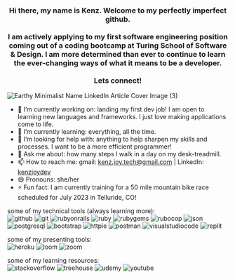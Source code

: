 <div align="center"><h3>
Hi there, my name is Kenz. Welcome to my perfectly imperfect github.<br><br>
I am actively applying to my first software engineering position coming out of a coding bootcamp at Turing School of Software & Design. I am more determined than ever to continue to learn the ever-changing ways of what it means to be a developer.<br><br>
Lets connect!
</h3></div>
  
![Earthy Minimalist Name LinkedIn Article Cover Image (3)](https://user-images.githubusercontent.com/108506841/208572543-bf68160f-d55e-42dd-9350-09363f6ab364.png)

- 🔭 I’m currently working on: landing my first dev job! I am open to learning new languages and frameworks. I just love making applications come to life.
- 🌱 I’m currently learning: everything, all the time.
- 🤔 I’m looking for help with: anything to help sharpen my skills and processes. I want to be a more efficient programmer!
- 💬 Ask me about: how many steps I walk in a day on my desk-treadmill.
- 📫 How to reach me: gmail: kenz.joy.tech@gmail.com | LinkedIn: [kenzjoydev](www.linkedin.com/in/kenzjoydev)
- 😄 Pronouns: she/her
- ⚡ Fun fact: I am currently training for a 50 mile mountain bike race scheduled for July 2023 in Telluride, CO!

some of my technical tools (always learning more):</br>
![github](https://img.shields.io/badge/GitHub-000000?style=for-the-badge&logo=GitHub&logoColor=white)
![git](https://img.shields.io/badge/git-F05032?style=for-the-badge&logo=git&logoColor=white)
![rubyonrails](https://img.shields.io/badge/rubyonrails-CC0000?style=for-the-badge&logo=rubyonrails&logoColor=white)
![ruby](https://img.shields.io/badge/ruby-CC342D?style=for-the-badge&logo=ruby&logoColor=white)
![rubygems](https://img.shields.io/badge/rubygems-E9573F?style=for-the-badge&logo=rubygems&logoColor=white)
![rubocop](https://img.shields.io/badge/rubocop-000000?style=for-the-badge&logo=rubocop&logoColor=white)
![json](https://img.shields.io/badge/json-000000?style=for-the-badge&logo=json&logoColor=white)
![postgresql](https://img.shields.io/badge/postgresql-4169E1?style=for-the-badge&logo=postgresql&logoColor=white)
![bootstrap](https://img.shields.io/badge/bootstrap-7952B3?style=for-the-badge&logo=bootstrap&logoColor=white)
![httpie](https://img.shields.io/badge/httpie-73DC8C?style=for-the-badge&logo=httpie&logoColor=white)
![postman](https://img.shields.io/badge/postman-FF6C37?style=for-the-badge&logo=postman&logoColor=white)
![visualstudiocode](https://img.shields.io/badge/visualstudiocode-007ACC?style=for-the-badge&logo=visualstudiocode&logoColor=white)
![replit](https://img.shields.io/badge/replit-F26207?style=for-the-badge&logo=replit&logoColor=white)

some of my presenting tools:</br>
![heroku](https://img.shields.io/badge/heroku-430098?style=for-the-badge&logo=heroku&logoColor=white)
![loom](https://img.shields.io/badge/loom-625DF5?style=for-the-badge&logo=loom&logoColor=white)
![zoom](https://img.shields.io/badge/zoom-2D8CFF?style=for-the-badge&logo=zoom&logoColor=white)

some of my learning resources:</br>
![stackoverflow](https://img.shields.io/badge/stackoverflow-F58025?style=for-the-badge&logo=stackoverflow&logoColor=white)
![treehouse](https://img.shields.io/badge/treehouse-5FCF80?style=for-the-badge&logo=treehouse&logoColor=white)
![udemy](https://img.shields.io/badge/udemy-A435F0?style=for-the-badge&logo=udemy&logoColor=white)
![youtube](https://img.shields.io/badge/youtube-FF0000?style=for-the-badge&logo=youtube&logoColor=white)
